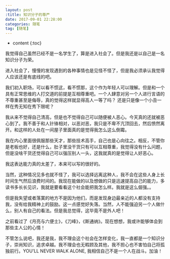 ```yaml
---
layout: post
:title: 知识分子的尊严
date: 2017-09-01 22:28:00
categories: 随笔
tag: [随笔]
---
```



* content
{:toc}


我觉得自己虽然已经不是一名学生了，算是进入社会了。但是我还是以自己是一名知识分子为荣。

进入社会了，慢慢的发现遇到的各种事情也是见怪不怪了，但是我必须承认我觉得人应该还是有底线的吧。

我们初入职场，可以看不惯这，看不惯那，这个作为年轻人可以理解。但是和一个具有正常思维的人打交道的前提是互相尊重吧。一个人肆意对另一个人进行言语的不尊重甚至是侮辱，真的觉得这样就显得高人一等了吗？ 还是只是像一个小丑一样在秀无知在秀下限呢？

我从来不觉得自己清高，但是也不觉得自己可以随便被人恶心。今天真的还就被恶心到了。我不善于和人针锋相对，以恶对恶，我只是不卑不亢顶回去，然后愤然离开。和这样的人处在一间屋子里面真的是觉得我怎么这么倒霉。

我在内心里面很佩服那些天才，那些技术高手，自己也是心向往之。相反，不管你是老板也好，还是什么，肚子里没干货只有可以互相尊重，我觉得没有什么问题，但是没啥干货还觉得自己可以强压别人一头，这我就真的是觉得让人好恶心。

我这表达能力真的太差了，本来可以写的很好的。

当然，这种情况见多也就不怪了，我可以选择远离这种人，我不会在这些人身上长时间生气然后浪费时间的。我现在能做的以及想做的只是迅速提高自己的能力，多读书多长长见识，我就是要看看这个社会能把我怎么样。我就是这么倔强。。

但是我失望或者落寞的地方不是因为他们，而是发现身边最亲近的人都没有支持我，没有给我精神上的鼓励。这一点感觉好失落。当然，人不能强迫另一个人做什么，别人有自己的看法。但是我总觉得，这毕竟不是外人吧！

之前看过了《月亮与六便士》，《刀峰》，《斯通纳》。现在想想，我或许能够体会到那些主人公的心情！

不管怎么说吧，我还是我，我不理会这个社会在怎样变化，我一直都是一个知识分子，崇尚知识，追求卓越。我不理会也无暇顾及其他，我不担心也不害怕自己将孤独前行。YOU'LL NEVER WALK ALONE, 我相信自己不是一个人在战斗。加油！

